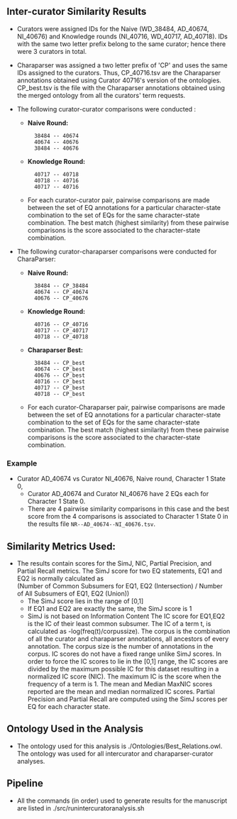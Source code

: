 ## Inter-curator Similarity Results

* Curators were assigned IDs for the Naive (WD_38484, AD_40674, NI_40676)
  and Knowledge rounds (NI_40716, WD_40717, AD_40718). IDs with the same
  two letter prefix belong to the same curator; hence there were 3 curators
  in total. 
* Charaparser was assigned a two letter prefix of 'CP' and uses the same IDs assigned to the curators. Thus, CP_40716.tsv are the Charaparser annotations obtained using Curator 40716's version of the ontologies. CP_best.tsv is the file with the Charaparser annotations obtained using the merged ontology from all the curators' term requests.    


* The following curator-curator comparisons were conducted :
    * **Naive Round:**

            38484 -- 40674
            40674 -- 40676
            38484 -- 40676

    * **Knowledge Round:**

            40717 -- 40718
            40718 -- 40716
            40717 -- 40716

    * For each curator-curator pair, pairwise comparisons are made between
      the set of EQ annotations for a particular character-state
      combination to the set of EQs for the same character-state
      combination. The best match (highest similarity) from these pairwise
      comparisons is the score associated to the character-state
      combination. 

* The following curator-charaparser comparisons were conducted for CharaParser:
    * **Naive Round:**

            38484 -- CP_38484
            40674 -- CP_40674
            40676 -- CP_40676

    * **Knowledge Round:**

            40716 -- CP_40716
            40717 -- CP_40717
            40718 -- CP_40718

    * **Charaparser Best:**

            38484 -- CP_best
            40674 -- CP_best
            40676 -- CP_best
            40716 -- CP_best
            40717 -- CP_best
            40718 -- CP_best    

    * For each curator-Charaparser pair, pairwise comparisons are made between
      the set of EQ annotations for a particular character-state
      combination to the set of EQs for the same character-state
      combination. The best match (highest similarity) from these pairwise
      comparisons is the score associated to the character-state
      combination. 

### Example

* Curator AD_40674 vs Curator NI_40676, Naive round, Character 1 State 0, 
    * Curator AD_40674 and Curator NI_40676 have 2 EQs each for Character 1 
      State 0. 
    * There are 4 pairwise similarity comparisons in this case and the best
      score from the 4 comparisons is associated to Character 1 State 0 in
      the results file `NR--AD_40674--NI_40676.tsv`.


## Similarity Metrics Used:

* The results contain scores for the SimJ, NIC, Partial Precision, and Partial Recall metrics. The SimJ score
  for two EQ statements, EQ1 and EQ2 is normally calculated as                      
   (Number of Common Subsumers for EQ1, EQ2 (Intersection) / Number of All
  Subsumers of EQ1, EQ2 (Union))
    * The SimJ score lies in the range of [0,1]
    * If EQ1 and EQ2 are exactly the same, the SimJ score is 1
    * SimJ is not based on Information Content
  The IC score for EQ1,EQ2 is the IC of their least common subsumer. The IC of a term t, is calculated as -log(freq(t)/corpussize). The corpus is the combination of all the curator and charaparser annotations, all ancestors of every annotation. The corpus size is the number of annotations in the corpus. IC scores do not have a fixed range unlike SimJ scores. In order to force the IC scores to lie in the [0,1] range, the IC scores are divided by the maximum possible IC for this dataset resulting in a normalized IC score (NIC). The maximum IC is the score when the frequency of a term is 1. The mean and Median MaxNIC scores reported are the mean and median normalized IC scores. Partial Precision and Partial Recall are computed using the SimJ scores per EQ for each character state. 


## Ontology Used in the Analysis

* The ontology used for this analysis is ./Ontologies/Best_Relations.owl. The ontology was used for all intercurator and charaparser-curator analyses.

## Pipeline

* All the commands (in order) used to generate results for the manuscript are listed in ./src/runintercuratoranalysis.sh